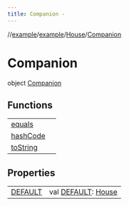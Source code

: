 ```yaml
---
title: Companion -
---
```

//[example](../../index.html)/[example](../index.html)/[House](index.html)/[Companion](-companion.html)



# Companion  
object [Companion](-companion.html)

## Functions  


| | |
|---|---|
| [equals](https://kotlinlang.org/api/latest/jvm/stdlib/kotlin/-any/equals.html)| |
| [hashCode](https://kotlinlang.org/api/latest/jvm/stdlib/kotlin/-any/hash-code.html)| |
| [toString](https://kotlinlang.org/api/latest/jvm/stdlib/kotlin/-any/to-string.html)| |




## Properties  


| | |
|---|---|
| [DEFAULT]()| val [DEFAULT](): [House](index.html)|



